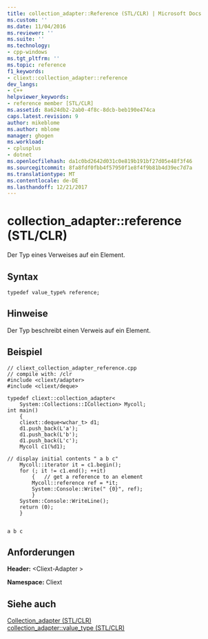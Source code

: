 ```yaml
---
title: collection_adapter::Reference (STL/CLR) | Microsoft Docs
ms.custom: ''
ms.date: 11/04/2016
ms.reviewer: ''
ms.suite: ''
ms.technology:
- cpp-windows
ms.tgt_pltfrm: ''
ms.topic: reference
f1_keywords:
- cliext::collection_adapter::reference
dev_langs:
- C++
helpviewer_keywords:
- reference member [STL/CLR]
ms.assetid: 8a624db2-2ab0-4f8c-8dcb-beb190e474ca
caps.latest.revision: 9
author: mikeblome
ms.author: mblome
manager: ghogen
ms.workload:
- cplusplus
- dotnet
ms.openlocfilehash: da1c0bd2642d031c0e819b191bf27d05e48f3f46
ms.sourcegitcommit: 8fa8fdf0fbb4f57950f1e8f4f9b81b4d39ec7d7a
ms.translationtype: MT
ms.contentlocale: de-DE
ms.lasthandoff: 12/21/2017
---
```

# <a name="collectionadapterreference-stlclr"></a>collection_adapter::reference (STL/CLR)
Der Typ eines Verweises auf ein Element.  
  
## <a name="syntax"></a>Syntax  
  
```  
typedef value_type% reference;  
```  
  
## <a name="remarks"></a>Hinweise  
 Der Typ beschreibt einen Verweis auf ein Element.  
  
## <a name="example"></a>Beispiel  
  
```  
// cliext_collection_adapter_reference.cpp   
// compile with: /clr   
#include <cliext/adapter>   
#include <cliext/deque>   
  
typedef cliext::collection_adapter<   
    System::Collections::ICollection> Mycoll;   
int main()   
    {   
    cliext::deque<wchar_t> d1;   
    d1.push_back(L'a');   
    d1.push_back(L'b');   
    d1.push_back(L'c');   
    Mycoll c1(%d1);   
  
// display initial contents " a b c"   
    Mycoll::iterator it = c1.begin();   
    for (; it != c1.end(); ++it)   
        {   // get a reference to an element   
        Mycoll::reference ref = *it;   
        System::Console::Write(" {0}", ref);   
        }   
    System::Console::WriteLine();   
    return (0);   
    }  
  
```  
  
```Output  
a b c  
```  
  
## <a name="requirements"></a>Anforderungen  
 **Header:** \<Cliext-Adapter >  
  
 **Namespace:** Cliext  
  
## <a name="see-also"></a>Siehe auch  
 [Collection_adapter (STL/CLR)](../dotnet/collection-adapter-stl-clr.md)   
 [collection_adapter::value_type (STL/CLR)](../dotnet/collection-adapter-value-type-stl-clr.md)
